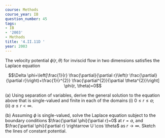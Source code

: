 ```yaml
---
course: Methods
course_year: IB
question_number: 45
tags:
- IB
- '2003'
- Methods
title: '4.II.11D '
year: 2003
---
```



The velocity potential $\phi(r, \theta)$ for inviscid flow in two dimensions satisfies the Laplace equation

$$\Delta \phi=\left[\frac{1}{r} \frac{\partial}{\partial r}\left(r \frac{\partial}{\partial r}\right)+\frac{1}{r^{2}} \frac{\partial^{2}}{\partial \theta^{2}}\right] \phi(r, \theta)=0$$

(a) Using separation of variables, derive the general solution to the equation above that is single-valued and finite in each of the domains (i) $0 \leqslant r \leqslant a$; (ii) $a \leqslant r<\infty$.

(b) Assuming $\phi$ is single-valued, solve the Laplace equation subject to the boundary conditions $\frac{\partial \phi}{\partial r}=0$ at $r=a$, and $\frac{\partial \phi}{\partial r} \rightarrow U \cos \theta$ as $r \rightarrow \infty$. Sketch the lines of constant potential.